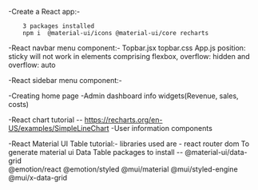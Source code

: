 -Create a React app:-

        3 packages installed
        npm i  @material-ui/icons @material-ui/core recharts

-React navbar menu component:-
        Topbar.jsx
        topbar.css
        App.js
        position: sticky will not work in elements comprising flexbox, overflow: hidden and overflow: auto

-React sidebar menu component:-

-Creating home page
-Admin dashboard info widgets(Revenue, sales, costs)

-React chart tutorial -- https://recharts.org/en-US/examples/SimpleLineChart
-User information components

-React Material UI Table tutorial:-
                libraries used are - react router dom
                To generate material ui Data Table packages to install  -- 
                                                @material-ui/data-grid                       
                                                @emotion/react
                                                @emotion/styled
                                                @mui/material
                                                @mui/styled-engine
                                                @mui/x-data-grid